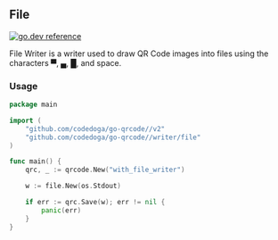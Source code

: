 ## File

[![go.dev reference](https://img.shields.io/badge/go.dev-reference-007d9c?logo=go&logoColor=white&style=flat-square)](https://pkg.go.dev/github.com/codedoga/go-qrcode//writer/file)

File Writer is a writer used to draw QR Code images into files using the characters ▀, ▄, █, and space.

### Usage

```go
package main

import (
	"github.com/codedoga/go-qrcode//v2"
	"github.com/codedoga/go-qrcode//writer/file"
)

func main() {
	qrc, _ := qrcode.New("with_file_writer")

	w := file.New(os.Stdout)

	if err := qrc.Save(w); err != nil {
		panic(err)
	}
}
```
